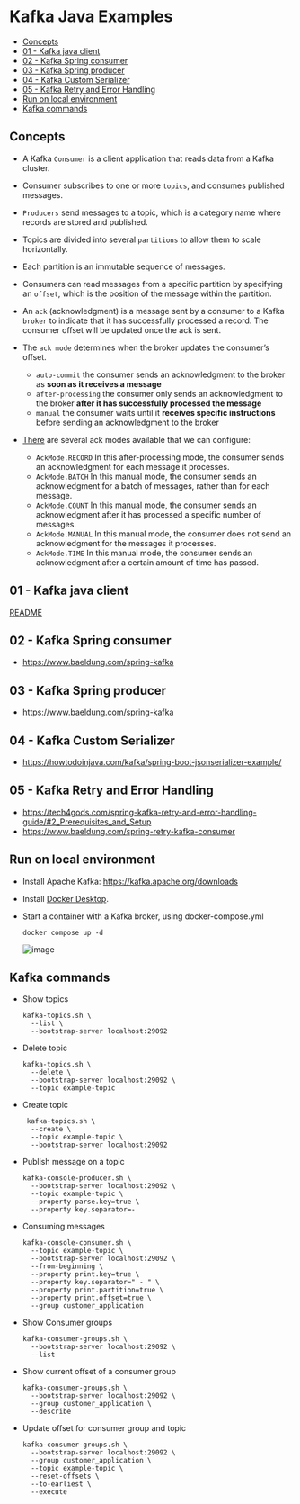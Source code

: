 <h1>Kafka Java Examples</h1> 

<!-- TOC -->
  * [Concepts](#concepts)
  * [01 - Kafka java client](#01---kafka-java-client)
  * [02 - Kafka Spring consumer](#02---kafka-spring-consumer)
  * [03 - Kafka Spring producer](#03---kafka-spring-producer)
  * [04 - Kafka Custom Serializer](#04---kafka-custom-serializer)
  * [05 - Kafka Retry and Error Handling](#05---kafka-retry-and-error-handling)
  * [Run on local environment](#run-on-local-environment)
  * [Kafka commands](#kafka-commands)
<!-- TOC -->

## Concepts
* A Kafka `Consumer` is a client application that reads data from a Kafka cluster.
* Consumer subscribes to one or more `topics`, and consumes published messages. 
* `Producers` send messages to a topic, which is a category name where records are stored and published. 
* Topics are divided into several `partitions` to allow them to scale horizontally. 
* Each partition is an immutable sequence of messages.
* Consumers can read messages from a specific partition by specifying an `offset`, which is the position of the message within the partition.
* An `ack` (acknowledgment) is a message sent by a consumer to a Kafka `broker` to indicate that it has successfully processed a record. The consumer offset will be updated once the ack is sent.

* The `ack mode` determines when the broker updates the consumer’s offset. 
  * `auto-commit` the consumer sends an acknowledgment to the broker as **soon as it receives a message** 
  * `after-processing` the consumer only sends an acknowledgment to the broker **after it has successfully processed the message** 
  * `manual` the consumer waits until it **receives specific instructions** before sending an acknowledgment to the broker

* [There](https://docs.spring.io/spring-kafka/api/org/springframework/kafka/listener/ContainerProperties.AckMode.html) are several ack modes available that we can configure:
  * `AckMode.RECORD` In this after-processing mode, the consumer sends an acknowledgment for each message it processes. 
  * `AckMode.BATCH` In this manual mode, the consumer sends an acknowledgment for a batch of messages, rather than for each message. 
  * `AckMode.COUNT` In this manual mode, the consumer sends an acknowledgment after it has processed a specific number of messages. 
  * `AckMode.MANUAL` In this manual mode, the consumer does not send an acknowledgment for the messages it processes. 
  * `AckMode.TIME` In this manual mode, the consumer sends an acknowledgment after a certain amount of time has passed.


## 01 - Kafka java client
[README](https://github.com/AntonioDiaz/kafka/blob/53bfc171550112706b54851a9f9c8f33c8aef244/01_kafka_java_client/README.md)

## 02 - Kafka Spring consumer
* https://www.baeldung.com/spring-kafka

## 03 - Kafka Spring producer
* https://www.baeldung.com/spring-kafka

## 04 - Kafka Custom Serializer
* https://howtodoinjava.com/kafka/spring-boot-jsonserializer-example/

## 05 - Kafka Retry and Error Handling
* https://tech4gods.com/spring-kafka-retry-and-error-handling-guide/#2_Prerequisites_and_Setup
* https://www.baeldung.com/spring-retry-kafka-consumer

## Run on local environment 
* Install Apache Kafka: https://kafka.apache.org/downloads
* Install [Docker Desktop](https://www.docker.com/products/docker-desktop/).
* Start a container with a Kafka broker, using docker-compose.yml
    ````shell
    docker compose up -d
    ````

  ![image](https://github.com/AntonioDiaz/kafka/assets/725743/bda6c589-47b7-41ea-a302-24ba2007fe16)

## Kafka commands

* Show topics
  ```shell
  kafka-topics.sh \
    --list \
    --bootstrap-server localhost:29092
  ```

* Delete topic
  ```shell
  kafka-topics.sh \
    --delete \
    --bootstrap-server localhost:29092 \
    --topic example-topic
  ```

* Create topic
  ```shell
   kafka-topics.sh \
    --create \
    --topic example-topic \
    --bootstrap-server localhost:29092
  ```
  
* Publish message on a topic
  ```shell
  kafka-console-producer.sh \
    --bootstrap-server localhost:29092 \
    --topic example-topic \
    --property parse.key=true \
    --property key.separator=-
  ```

* Consuming messages
  ```shell
  kafka-console-consumer.sh \
    --topic example-topic \
    --bootstrap-server localhost:29092 \
    --from-beginning \
    --property print.key=true \
    --property key.separator=" - " \
    --property print.partition=true \
    --property print.offset=true \
    --group customer_application
  ```
  
* Show Consumer groups
  ```shell
  kafka-consumer-groups.sh \
    --bootstrap-server localhost:29092 \
    --list
  ```

* Show current offset of a consumer group
  ```shell
  kafka-consumer-groups.sh \
    --bootstrap-server localhost:29092 \
    --group customer_application \
    --describe
  ```

* Update offset for consumer group and topic
  ```shell
  kafka-consumer-groups.sh \
    --bootstrap-server localhost:29092 \
    --group customer_application \
    --topic example-topic \
    --reset-offsets \
    --to-earliest \
    --execute
  ```

